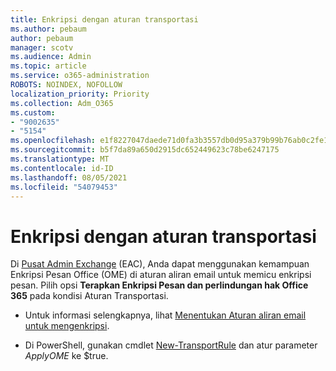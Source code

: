 ```yaml
---
title: Enkripsi dengan aturan transportasi
ms.author: pebaum
author: pebaum
manager: scotv
ms.audience: Admin
ms.topic: article
ms.service: o365-administration
ROBOTS: NOINDEX, NOFOLLOW
localization_priority: Priority
ms.collection: Adm_O365
ms.custom:
- "9002635"
- "5154"
ms.openlocfilehash: e1f8227047daede71d0fa3b3557db0d95a379b99b76ab0c2fe1d6ed8cc213d4a
ms.sourcegitcommit: b5f7da89a650d2915dc652449623c78be6247175
ms.translationtype: MT
ms.contentlocale: id-ID
ms.lasthandoff: 08/05/2021
ms.locfileid: "54079453"
---
```

# <a name="encryption-with-transport-rules"></a>Enkripsi dengan aturan transportasi

Di [Pusat Admin Exchange](https://go.microsoft.com/fwlink/p/?linkid=834822) (EAC), Anda dapat menggunakan kemampuan Enkripsi Pesan Office (OME) di aturan aliran email untuk memicu enkripsi pesan. Pilih opsi **Terapkan Enkripsi Pesan dan perlindungan hak Office 365** pada kondisi Aturan Transportasi.

- Untuk informasi selengkapnya, lihat [Menentukan Aturan aliran email untuk mengenkripsi](https://docs.microsoft.com/microsoft-365/compliance/define-mail-flow-rules-to-encrypt-email).

- Di PowerShell, gunakan cmdlet [New-TransportRule](https://docs.microsoft.com/microsoft-365/compliance/define-mail-flow-rules-to-encrypt-email?view=o365-worldwide#use-exchange-online-powershell-to-create-a-mail-flow-rule-for-encrypting-email-messages-without-the-new-ome-capabilities) dan atur parameter *ApplyOME* ke $true.
